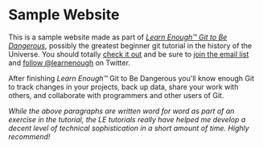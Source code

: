 # Sample Website

This is a sample website made as part of [*Learn Enough:tm: Git to Be Dangerous*](http://learnenough.com/git-tutorial), possibly the greatest beginner git tutorial in the history of the Universe. You should totally [check it out](http://learnenough.com/git-tutorial) and be sure to [join the email list](http://learnenough.com/#email_list) and [follow @learnenough](http://twitter.com/learnenough) on Twitter.

After finishing *Learn Enough:tm:* Git to Be Dangerous you'll know enough Git to track changes in your projects, back up data, share your work with others, and collaborate with programmers and other users of Git.

*While the above paragraphs are written word for word as part of an exercise in the tutorial, the LE tutorials really have helped me develop a decent level of technical sophistication in a short amount of time. Highly recommend!*
